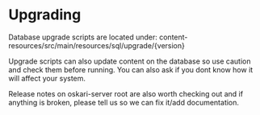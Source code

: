 # Upgrading

Database upgrade scripts are located under: content-resources/src/main/resources/sql/upgrade/{version}

Upgrade scripts can also update content on the database so use caution and check them before running. You can also ask if you dont know how it will affect your system.

Release notes on oskari-server root are also worth checking out and if anything is broken, please tell us so we can fix it/add documentation.